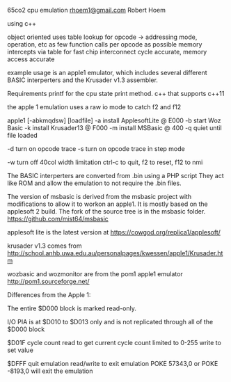65co2 cpu emulation
rhoem1@gmail.com
Robert Hoem

using c++


object oriented
uses table lookup for opcode -> addressing mode, operation, etc
as few function calls per opcode as possible
memory intercepts via table for fast chip interconnect
cycle accurate, memory access accurate

example usage is an apple1 emulator, which includes several different
BASIC interperters and the Krusader v1.3 assembler.

Requirements
printf for the cpu state print method.
c++ that supports c++11

the apple 1 emulation uses a raw io mode to catch f2 and f12

apple1 [-abkmqdsw] [loadfile]
  -a install ApplesoftLite @ E000
  -b start Woz Basic
  -k install Krusader13 @ F000
  -m install MSBasic @ 400
  -q quiet until file loaded
                                        
  -d turn on opcode trace
  -s turn on opcode trace in step mode
                                        
  -w turn off 40col width limitation
 ctrl-c to quit, f2 to reset, f12 to nmi

The BASIC interperters are converted from .bin using a PHP script
They act like ROM and allow the emulation to not require the .bin
files.


The version of msbasic is derived from the msbasic project 
with modifications to allow it to workon an apple1.  It is mostly
based on the applesoft 2 build.  The fork of the source tree is in
the msbasic folder.
https://github.com/mist64/msbasic

applesoft lite is the latest version at
https://cowgod.org/replica1/applesoft/

krusader v1.3 comes from
http://school.anhb.uwa.edu.au/personalpages/kwessen/apple1/Krusader.htm

wozbasic and wozmonitor are from the pom1 apple1 emulator
http://pom1.sourceforge.net/

Differences from the Apple 1:

The entire $D000 block is marked read-only.

I/O PIA is at $D010 to $D013 only and is not replicated through all of the 
$D000 block

$D01F cycle count
read to get current cycle count  limited to 0-255
write to set value

$DFFF quit emulation
read/write to exit emulation
POKE 57343,0 or POKE -8193,0 will exit the emulation

